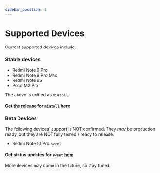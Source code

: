 ```yaml
---
sidebar_position: 1
---
```


# Supported Devices #

Current supported devices include:

### Stable devices ###

- Redmi Note 9 Pro
- Redmi Note 9 Pro Max
- Redmi Note 9S
- Poco M2 Pro

The above is unified as `miatoll`.

#### Get the release for `miatoll` [here](miatoll/latest.md) ####

### Beta Devices ###

The following devices' support is NOT confirmed. They *may* be production ready, but they are NOT fully tested / ready to release.

- Redmi Note 10 Pro `sweet`

#### Get status updates for `sweet` [here](sweet/latest.md) ####
 
More devices may come in the future, so stay tuned.